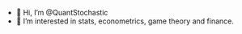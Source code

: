 - 👋 Hi, I’m @QuantStochastic
- 👀 I’m interested in stats, econometrics, game theory and finance.


<!---
QuantStochastic/QuantStochastic is a ✨ special ✨ repository because its `README.md` (this file) appears on your GitHub profile.
You can click the Preview link to take a look at your changes.
--->
